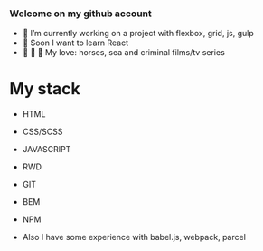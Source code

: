 ### Welcome on my github account


- 🔭 I’m currently working on a project with flexbox, grid, js, gulp
- 🌱 Soon I want to learn React
- 🐴 :ocean: :cop: My love: horses, sea and criminal films/tv series

# My stack
- HTML
- CSS/SCSS
- JAVASCRIPT
- RWD
- GIT
- BEM
- NPM


- Also I have some experience with babel.js, webpack, parcel



